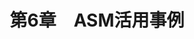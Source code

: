 ---
title: "第6章　ASM活用事例"
description: "ASM導入検討を進めるためのガイダンス（基礎編）"
weight: 60
type: chapter
# bookFlatSection: false
# bookToc: true
# bookHidden: false
# bookCollapseSection: false
# bookComments: false
# bookSearchExclude: false
---